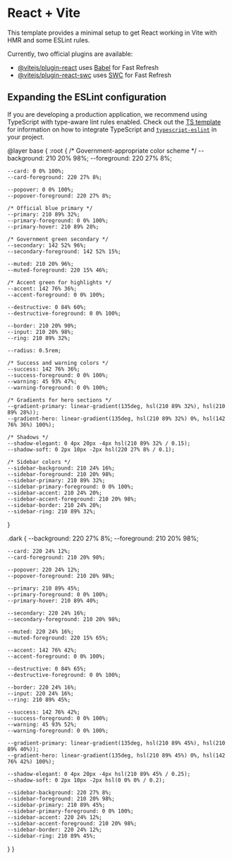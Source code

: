 # React + Vite

This template provides a minimal setup to get React working in Vite with HMR and some ESLint rules.

Currently, two official plugins are available:

- [@vitejs/plugin-react](https://github.com/vitejs/vite-plugin-react/blob/main/packages/plugin-react) uses [Babel](https://babeljs.io/) for Fast Refresh
- [@vitejs/plugin-react-swc](https://github.com/vitejs/vite-plugin-react/blob/main/packages/plugin-react-swc) uses [SWC](https://swc.rs/) for Fast Refresh

## Expanding the ESLint configuration

If you are developing a production application, we recommend using TypeScript with type-aware lint rules enabled. Check out the [TS template](https://github.com/vitejs/vite/tree/main/packages/create-vite/template-react-ts) for information on how to integrate TypeScript and [`typescript-eslint`](https://typescript-eslint.io) in your project.


@layer base {
  :root {
    /* Government-appropriate color scheme */
    --background: 210 20% 98%;
    --foreground: 220 27% 8%;

    --card: 0 0% 100%;
    --card-foreground: 220 27% 8%;

    --popover: 0 0% 100%;
    --popover-foreground: 220 27% 8%;

    /* Official blue primary */
    --primary: 210 89% 32%;
    --primary-foreground: 0 0% 100%;
    --primary-hover: 210 89% 28%;

    /* Government green secondary */
    --secondary: 142 52% 96%;
    --secondary-foreground: 142 52% 15%;

    --muted: 210 20% 96%;
    --muted-foreground: 220 15% 46%;

    /* Accent green for highlights */
    --accent: 142 76% 36%;
    --accent-foreground: 0 0% 100%;

    --destructive: 0 84% 60%;
    --destructive-foreground: 0 0% 100%;

    --border: 210 20% 90%;
    --input: 210 20% 98%;
    --ring: 210 89% 32%;

    --radius: 0.5rem;

    /* Success and warning colors */
    --success: 142 76% 36%;
    --success-foreground: 0 0% 100%;
    --warning: 45 93% 47%;
    --warning-foreground: 0 0% 100%;

    /* Gradients for hero sections */
    --gradient-primary: linear-gradient(135deg, hsl(210 89% 32%), hsl(210 89% 28%));
    --gradient-hero: linear-gradient(135deg, hsl(210 89% 32%) 0%, hsl(142 76% 36%) 100%);

    /* Shadows */
    --shadow-elegant: 0 4px 20px -4px hsl(210 89% 32% / 0.15);
    --shadow-soft: 0 2px 10px -2px hsl(220 27% 8% / 0.1);

    /* Sidebar colors */
    --sidebar-background: 210 24% 16%;
    --sidebar-foreground: 210 20% 98%;
    --sidebar-primary: 210 89% 32%;
    --sidebar-primary-foreground: 0 0% 100%;
    --sidebar-accent: 210 24% 20%;
    --sidebar-accent-foreground: 210 20% 98%;
    --sidebar-border: 210 24% 20%;
    --sidebar-ring: 210 89% 32%;
  }

  .dark {
    --background: 220 27% 8%;
    --foreground: 210 20% 98%;

    --card: 220 24% 12%;
    --card-foreground: 210 20% 98%;

    --popover: 220 24% 12%;
    --popover-foreground: 210 20% 98%;

    --primary: 210 89% 45%;
    --primary-foreground: 0 0% 100%;
    --primary-hover: 210 89% 40%;

    --secondary: 220 24% 16%;
    --secondary-foreground: 210 20% 98%;

    --muted: 220 24% 16%;
    --muted-foreground: 220 15% 65%;

    --accent: 142 76% 42%;
    --accent-foreground: 0 0% 100%;

    --destructive: 0 84% 65%;
    --destructive-foreground: 0 0% 100%;

    --border: 220 24% 16%;
    --input: 220 24% 16%;
    --ring: 210 89% 45%;

    --success: 142 76% 42%;
    --success-foreground: 0 0% 100%;
    --warning: 45 93% 52%;
    --warning-foreground: 0 0% 100%;

    --gradient-primary: linear-gradient(135deg, hsl(210 89% 45%), hsl(210 89% 40%));
    --gradient-hero: linear-gradient(135deg, hsl(210 89% 45%) 0%, hsl(142 76% 42%) 100%);

    --shadow-elegant: 0 4px 20px -4px hsl(210 89% 45% / 0.25);
    --shadow-soft: 0 2px 10px -2px hsl(0 0% 0% / 0.2);

    --sidebar-background: 220 27% 8%;
    --sidebar-foreground: 210 20% 98%;
    --sidebar-primary: 210 89% 45%;
    --sidebar-primary-foreground: 0 0% 100%;
    --sidebar-accent: 220 24% 12%;
    --sidebar-accent-foreground: 210 20% 98%;
    --sidebar-border: 220 24% 12%;
    --sidebar-ring: 210 89% 45%;
  }
} 